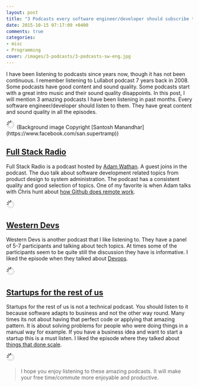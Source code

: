 ```yaml
---
layout: post
title: "3 Podcasts every software engineer/developer should subscribe to"
date: 2015-10-15 07:17:09 +0400
comments: true
categories:
- misc
- Programming
cover: /images/3-podcasts/3-podcasts-sw-eng.jpg
---
```


I have been listening to podcasts since years now, though it has not been continuous. I remember listening to Lullabot podcast 7 years back in 2008. Some podcasts have good content and sound quality. Some podcasts start with a great intro music and their sound quality disappoints. In this post, I will mention 3 amazing podcasts I have been listening in past months. Every software engineer/developer should listen to them. They have great content and sound quality in all the episodes.

<img class="center" src="/images/generic/loading.gif" data-echo="/images/3-podcasts/3-podcasts-sw-eng.jpg" title="3 podcasts every software engineer should subscribe to" alt="3 podcasts every software engineer should subscribe to">
(Background image Copyright [Santosh Manandhar](https://www.facebook.com/san.supertramp))
<!-- more -->

## [Full Stack Radio](http://www.fullstackradio.com/)

Full Stack Radio is a podcast hosted by [Adam Wathan](http://adamwathan.me/). A guest joins in the podcast. The duo talk about software development related topics from product design to system administration. The podcast has a consistent quality and good selection of topics. One of my favorite is when Adam talks with Chris hunt about [how Github does remote work](http://www.fullstackradio.com/23).

<img class="center" src="/images/generic/loading.gif" data-echo="/images/3-podcasts/fullstack-radio.png" title="Full Stack Radio" alt="Full Stack Radio">

## [Western Devs](http://www.westerndevs.com/podcasts/)

Western Devs is another podcast that I like listening to. They have a panel of 5-7 participants and talking about tech topics. At times some of the participants seem to be quite still the discussion they have is informative. I liked the episode when they talked about [Devops](http://www.westerndevs.com/podcasts/podcast-devops/).  

<img class="center" src="/images/generic/loading.gif" data-echo="/images/3-podcasts/western-devs.png" title="Western Devs Podcast" alt="Western Devs Podcast">

## [Startups for the rest of us](http://www.startupsfortherestofus.com)

Startups for the rest of us is not a technical podcast. You should listen to it because software adapts to business and not the other way round. Many times its not about having that perfect code or applying that amazing pattern. It is about solving problems for people who were doing things in a manual way for example. If you have a business idea and want to start a startup this is a must listen. I liked the episode where they talked about
[things that done scale](http://www.startupsfortherestofus.com/episodes/episode-168-things-that-dont-scale-and-why-you-should-do-them).

<img class="center" src="/images/generic/loading.gif" data-echo="/images/3-podcasts/startups-ftru.png" title="Start ups for the rest of us" alt="Start ups for the rest of us">

> I hope you enjoy listening to these amazing podcasts. It will make your free time/commute more enjoyable and productive.

